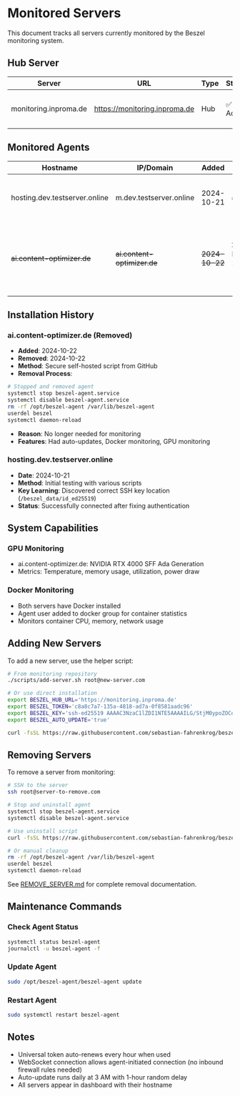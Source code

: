 # Monitored Servers

This document tracks all servers currently monitored by the Beszel monitoring system.

## Hub Server

| Server | URL | Type | Status | Notes |
|--------|-----|------|--------|-------|
| monitoring.inproma.de | https://monitoring.inproma.de | Hub | ✅ Active | Docker deployment with nginx proxy |

## Monitored Agents

| Hostname | IP/Domain | Added | Status | Specs | Notes |
|----------|-----------|-------|--------|-------|-------|
| hosting.dev.testserver.online | m.dev.testserver.online | 2024-10-21 | ✅ Active | Linux | First agent, used for testing WebSocket mode |
| ~~ai.content-optimizer.de~~ | ~~ai.content-optimizer.de~~ | ~~2024-10-22~~ | ❌ Removed 2024-10-22 | ~~20 CPU, 62GB RAM, RTX 4000 GPU, Docker~~ | ~~Production AI server with GPU monitoring~~ |

## Installation History

### ai.content-optimizer.de (Removed)
- **Added**: 2024-10-22
- **Removed**: 2024-10-22
- **Method**: Secure self-hosted script from GitHub
- **Removal Process**:
```bash
# Stopped and removed agent
systemctl stop beszel-agent.service
systemctl disable beszel-agent.service
rm -rf /opt/beszel-agent /var/lib/beszel-agent
userdel beszel
systemctl daemon-reload
```
- **Reason**: No longer needed for monitoring
- **Features**: Had auto-updates, Docker monitoring, GPU monitoring

### hosting.dev.testserver.online
- **Date**: 2024-10-21
- **Method**: Initial testing with various scripts
- **Key Learning**: Discovered correct SSH key location (`/beszel_data/id_ed25519`)
- **Status**: Successfully connected after fixing authentication

## System Capabilities

### GPU Monitoring
- ai.content-optimizer.de: NVIDIA RTX 4000 SFF Ada Generation
- Metrics: Temperature, memory usage, utilization, power draw

### Docker Monitoring
- Both servers have Docker installed
- Agent user added to docker group for container statistics
- Monitors container CPU, memory, network usage

## Adding New Servers

To add a new server, use the helper script:

```bash
# From monitoring repository
./scripts/add-server.sh root@new-server.com

# Or use direct installation
export BESZEL_HUB_URL='https://monitoring.inproma.de'
export BESZEL_TOKEN='c8a8c7a7-135a-4818-ad7a-0f8581aadc96'
export BESZEL_KEY='ssh-ed25519 AAAAC3NzaC1lZDI1NTE5AAAAILG/StjM0ypoZOCqF+lLrqznYd4y45GKaKGOB6RbXc2H'
export BESZEL_AUTO_UPDATE='true'

curl -fsSL https://raw.githubusercontent.com/sebastian-fahrenkrog/beszel-monitoring/main/scripts/install-beszel-agent.sh | sudo -E bash -s -- install
```

## Removing Servers

To remove a server from monitoring:

```bash
# SSH to the server
ssh root@server-to-remove.com

# Stop and uninstall agent
systemctl stop beszel-agent.service
systemctl disable beszel-agent.service

# Use uninstall script
curl -fsSL https://raw.githubusercontent.com/sebastian-fahrenkrog/beszel-monitoring/main/scripts/install-beszel-agent.sh | bash -s -- uninstall

# Or manual cleanup
rm -rf /opt/beszel-agent /var/lib/beszel-agent
userdel beszel
systemctl daemon-reload
```

See [REMOVE_SERVER.md](REMOVE_SERVER.md) for complete removal documentation.

## Maintenance Commands

### Check Agent Status
```bash
systemctl status beszel-agent
journalctl -u beszel-agent -f
```

### Update Agent
```bash
sudo /opt/beszel-agent/beszel-agent update
```

### Restart Agent
```bash
sudo systemctl restart beszel-agent
```

## Notes

- Universal token auto-renews every hour when used
- WebSocket connection allows agent-initiated connection (no inbound firewall rules needed)
- Auto-update runs daily at 3 AM with 1-hour random delay
- All servers appear in dashboard with their hostname